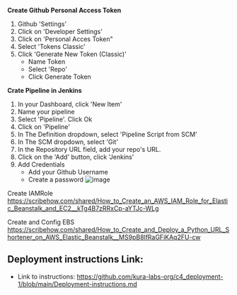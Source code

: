 
**Create Github Personal Access Token**
1. Github 'Settings'
2. Click on 'Developer Settings'
3. Click on 'Personal Acces Token"
4. Select 'Tokens Classic'
5. Click 'Generate New Token (Classic)'
   -  Name Token
   -  Select 'Repo'
   -  Click Generate Token
  
**Crate Pipeline in Jenkins**
1. In your Dashboard, click 'New Item'
2. Name your pipeline
3. Select 'Pipeline'. Click Ok
4. Click on 'Pipeline'
5. In The Definition dropdown, select 'Pipeline Script from SCM'
6. In The SCM dropdown, select 'Git'
7. In the Repository URL field, add your repo's URL.
8. Click on the 'Add' button, click 'Jenkins'
9. Add Credentials
   - Add your Github Username
   - Create a password
        ![image](https://github.com/elmorenox/c4_deployment-1/assets/8043346/3bc981fc-d91c-4839-915d-04589ada5b52)
  
Create IAMRole
https://scribehow.com/shared/How_to_Create_an_AWS_IAM_Role_for_Elastic_Beanstalk_and_EC2__kTg4B7zRRxCp-aYTJc-WLg

Create and Config EBS
https://scribehow.com/shared/How_to_Create_and_Deploy_a_Python_URL_Shortener_on_AWS_Elastic_Beanstalk__MS9pB8lfRaGFiKAq2FU-cw




## Deployment instructions Link:
-  Link to instructions: https://github.com/kura-labs-org/c4_deployment-1/blob/main/Deployment-instructions.md
